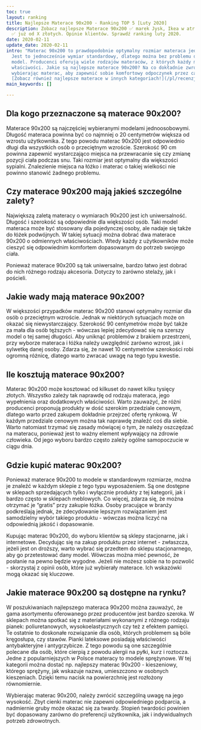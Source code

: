 ```yaml
---
toc: true
layout: ranking
title: Najlepsze Materace 90x200 - Ranking TOP 5 [Luty 2020]
description: Zobacz najlepsze Materace 90x200 ✅ marek Jysk, Ikea w atrakcyjnych cenach
  ✅ już od X złotych. Opinie klientów. Sprawdź ranking luty 2020.
date: 2020-02-11
update_date: 2020-02-11
intro: "Materac 90x200 to prawdopodobnie optymalny rozmiar materaca jednoosobowego.
  Jest to jednocześnie wymiar standardowy, dlatego można bez problemu dostać taki
  model. Producenci oferują wiele rodzajów materaców, z których każdy ma odmienne
  właściwości. Jakie są najlepsze materace 90x200? Na co dokładnie zwrócić uwagę,
  wybierając materac, aby zapewnić sobie komfortowy odpoczynek przez całą noc?\n\n\U0001F6CF️
  [Zobacz również najlepsze materace w innych kategoriach!](/pl/recenzje/najlepsze-materace.html)"
main_keywords: []

---
```

## Dla kogo przeznaczone są materace 90x200?

Materace 90x200 są najczęściej wybieranymi modelami jednoosobowymi. Długość materaca powinna być co najmniej o 20 centymetrów większa od wzrostu użytkownika. Z tego powodu materac 90x200 jest odpowiednio długi dla wszystkich osób o przeciętnym wzroście. Szerokość 90 cm powinna zapewnić wystarczająco miejsca na przewracanie się czy zmianę pozycji ciała podczas snu. Taki rozmiar jest optymalny dla większości sypialni. Znalezienie miejsca na łóżko i materac o takiej wielkości nie powinno stanowić żadnego problemu.

## Czy materace 90x200 mają jakieś szczególne zalety?

Największą zaletą materacy o wymiarach 90x200 jest ich uniwersalność. Długość i szerokość są odpowiednie dla większości osób. Taki model materaca może być stosowany dla pojedynczej osoby, ale nadaje się także do łóżek podwójnych. W takiej sytuacji można dobrać dwa materace 90x200 o odmiennych właściwościach. Wtedy każdy z użytkowników może cieszyć się odpowiednim komfortem dopasowanym do potrzeb swojego ciała.

Ponieważ materace 90x200 są tak uniwersalne, bardzo łatwo jest dobrać do nich różnego rodzaju akcesoria. Dotyczy to zarówno stelaży, jak i pościeli.

## Jakie wady mają materace 90x200?

W większości przypadków materac 90x200 stanowi optymalny rozmiar dla osób o przeciętnym wzroście. Jednak w niektórych sytuacjach może on okazać się niewystarczający. Szerokość 90 centymetrów może być także za mała dla osób tęższych - wówczas lepiej zdecydować się na szerszy model o tej samej długości. Aby uniknąć problemów z brakiem przestrzeni, przy wyborze materaca i łóżka należy uwzględnić zarówno wzrost, jak i sylwetkę danej osoby. Zdarza się, że nawet 10 centymetrów szerokości robi ogromną różnicę, dlatego warto zwracać uwagę na tego typu kwestie.

## Ile kosztują materace 90x200?

Materac 90x200 może kosztować od kilkuset do nawet kilku tysięcy złotych. Wszystko zależy tak naprawdę od rodzaju materaca, jego wypełnienia oraz dodatkowych właściwości. Warto zauważyć, że różni producenci proponują produkty w dość szerokim przedziale cenowym, dlatego warto przed zakupem dokładnie przejrzeć ofertę rynkową. W każdym przedziale cenowym można tak naprawdę znaleźć coś dla siebie. Warto natomiast trzymać się zasady mówiącej o tym, że należy oszczędzać na materacu, ponieważ jest to ważny element wpływający na zdrowie człowieka. Od jego wyboru bardzo często zależy ogólne samopoczucie w ciągu dnia.

## Gdzie kupić materac 90x200?

Ponieważ materace 90x200 to modele w standardowym rozmiarze, można je znaleźć w każdym sklepie z tego typu wyposażeniem. Są one dostępne w sklepach sprzedających tylko i wyłącznie produkty z tej kategorii, jak i bardzo często w sklepach meblowych. Co więcej, zdarza się, że można otrzymać je “gratis” przy zakupie łóżka. Osoby pracujące w branży podkreślają jednak, że zdecydowanie lepszym rozwiązaniem jest samodzielny wybór takiego produktu - wówczas można liczyć na odpowiednią jakość i dopasowanie.

Kupując materac 90x200, do wyboru klientów są sklepy stacjonarne, jak i internetowe. Decydując się na zakup produktu przez internet - zwłaszcza, jeżeli jest on droższy, warto wybrać się przedtem do sklepu stacjonarnego, aby go przetestować dany model. Wówczas można mieć pewność, że posłanie na pewno będzie wygodne. Jeżeli nie możesz sobie na to pozwolić - skorzystaj z opinii osób, które już wybierały materace. Ich wskazówki mogą okazać się kluczowe.

## Jakie materace 90x200 są dostępne na rynku?

W poszukiwaniach najlepszego materaca 90x200 można zauważyć, że gama asortymentu oferowanego przez producentów jest bardzo szeroka. W sklepach można spotkać się z materiałami wykonanymi z różnego rodzaju pianek: poliuretanowych, wysokoelastycznych czy też z efektem pamięci. Te ostatnie to doskonałe rozwiązanie dla osób, których problemem są bóle kręgosłupa, czy stawów. Pianki lateksowe posiadają właściwości antybakteryjne i antygrzybicze. Z tego powodu są one szczególnie polecane dla osób, które cierpią z powodu alergii na pyłki, kurz i roztocza. Jedne z popularniejszych w Polsce materacy to modele sprężynowe. W tej kategorii można dostać np. najlepszy materac 90x200 - kieszeniowy, którego sprężyny, jak wskazuje nazwa, umieszczono w osobnych kieszeniach. Dzięki temu nacisk na powierzchnię jest rozłożony równomiernie.

Wybierając materac 90x200, należy zwrócić szczególną uwagę na jego wysokość. Zbyt cienki materac nie zapewni odpowiedniego podparcia, a nadmiernie gruby może okazać się za twardy. Stopień twardości powinien być dopasowany zarówno do preferencji użytkownika, jak i indywidualnych potrzeb zdrowotnych.